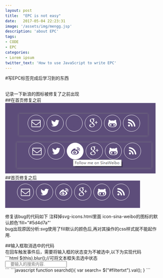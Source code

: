 ```yaml
---
layout: post
title:  "EPC is not easy"
date:   2017-05-04 22:23:31
image: '/assets/img/mengg.jsp'
description: 'about EPC'
tags:
- CODE
- EPC
categories:
- Lorem ipsum
twitter_text: 'How to use JavaScript to write EPC'
---
```


#写EPC标签完成后学习到的东西

<br/>记录一下新浪的图标被修复了之前出现<br/>
##在首页修复之前
<img src="../assets/img/shareEPC/repairsina.png" alt="主页之前的bug">
##首页修复之后
<img src="../assets/img/shareEPC/rightsina.png" alt="主页之后的bug">
<p>修复该bug的代码如下
<span>
注释掉svg-icons.html里面 icon-sina-weibo的图标的默认颜色'fill="#5d4d7a"'<br/>
bug出现原因分析:svg使用了fill默认的颜色后,再对其操作的css样式就不能起作用.
</span>
</p>
##输入框取消选中的代码<br />
在回车触发事件后，需要将输入框的状态变为不被选中,以下为实现代码<br/>
```html
$(this).blur();//可将文本框失去选中状态
<!-- 具体例子如下 -->
<div class="my_input">
<input type="text" placeholder="要输入的搜索内容." onkeydown="if(event.keyCode==13) {searchd();$(this).blur();}" style="padding-left: 15px;" id="filtertxt">
</div>
<!-- 该例子可实现对输入框内容进行回车搜索,回车后取消后不再选中该搜索框 -->
```
```javascript
function searchd(){
	var search= $("#filtertxt").val();
}
```